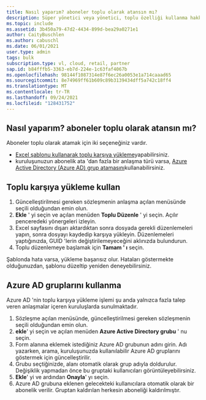 ```yaml
---
title: Nasıl yaparım? aboneler toplu olarak atansın mı?
description: Süper yönetici veya yönetici, toplu özelliği kullanma hakkında daha fazla ayrıntı sağlar.
ms.topic: include
ms.assetid: 3b450a79-47d2-4434-899d-bea29a0271e1
author: CaityBuschlen
ms.author: cabuschl
ms.date: 06/01/2021
user.type: admin
tags: bulk
subscription.type: vl, cloud, retail, partner
sap.id: b84fffb5-3363-eb7d-224e-1c63faf4067b
ms.openlocfilehash: 98144f1087314e87f6ec26a0053e1a714caaad65
ms.sourcegitcommit: 8e74969ff61b609c89b3139434dff5a742c18ff4
ms.translationtype: MT
ms.contentlocale: tr-TR
ms.lasthandoff: 09/24/2021
ms.locfileid: "128431752"
---
```

## <a name="how-do-i-assign-subscribers-in-bulk"></a>Nasıl yaparım? aboneler toplu olarak atansın mı?

Aboneler toplu olarak atamak için iki seçeneğiniz vardır.
- [Excel şablonu kullanarak toplu karşıya yükleme](https://docs.microsoft.com/visualstudio/subscriptions/assign-license-bulk#use-bulk-add-to-assign-subscriptions)yapabilirsiniz.
- kuruluşunuzun abonelik ata 'dan fazla bir anlaşma türü varsa, [Azure Active Directory (Azure AD) grup atamasını](https://docs.microsoft.com/visualstudio/subscriptions/assign-license-bulk#use-azure-active-directory-groups-to-assign-subscriptions)kullanabilirsiniz.

## <a name="use-bulk-upload"></a>Toplu karşıya yükleme kullan
1. Güncelleştirilmesi gereken sözleşmenin anlaşma açılan menüsünde seçili olduğundan emin olun.
2. **Ekle** ' yi seçin ve açılan menüden **Toplu Düzenle** ' yi seçin. Açılır penceredeki yönergeleri izleyin.
3. Excel sayfasını dışarı aktardıktan sonra dosyada gerekli düzenlemeleri yapın, sonra dosyayı kaydedip karşıya yükleyin. Düzenlemeleri yaptığınızda, GUID 'lerin değiştirilemeyeceğini aklınızda bulundurun.
4. Toplu düzenlemeye başlamak için **Tamam ' ı** seçin.

Şablonda hata varsa, yükleme başarısız olur. Hataları göstermekte olduğunuzdan, şablonu düzeltip yeniden deneyebilirsiniz.

## <a name="use-azure-ad-groups"></a>Azure AD gruplarını kullanma
Azure AD 'nin toplu karşıya yükleme işlemi şu anda yalnızca fazla talep veren anlaşmalar içeren kuruluşlarda sunulmaktadır.
1. Sözleşme açılan menüsünde, güncelleştirilmesi gereken sözleşmenin seçili olduğundan emin olun.
2. **ekle**' yi seçin ve açılan menüden **Azure Active Directory grubu** ' nu seçin.
3. Form alanına eklemek istediğiniz Azure AD grubunun adını girin. Adı yazarken, arama, kuruluşunuzda kullanılabilir Azure AD gruplarını göstermek için güncelleştirilir.
4. Grubu seçtiğinizde, alanı otomatik olarak grup adıyla doldurulur. Değişiklik yapmadan önce bu gruptaki kullanıcıları görüntüleyebilirsiniz.
5. **Ekle**' yi ve ardından **Onayla**' yı seçin.
6. Azure AD grubuna eklenen gelecekteki kullanıcılara otomatik olarak bir abonelik verilir. Gruptan kaldırılan herkesin aboneliği kaldırılmıştır.